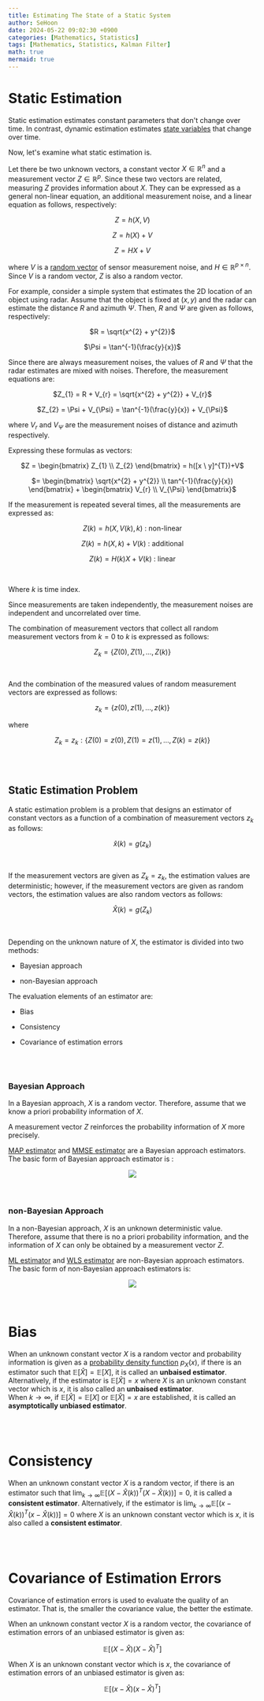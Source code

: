 ```yaml
---
title: Estimating The State of a Static System
author: SeHoon
date: 2024-05-22 09:02:30 +0900
categories: [Mathematics, Statistics]
tags: [Mathematics, Statistics, Kalman Filter]
math: true
mermaid: true
---
```


# Static Estimation

Static estimation estimates constant parameters that don't change over time. In contrast, dynamic estimation estimates   [state variables](https://csh970605.github.io/posts/Kalman_Filter/#state-variables) that change over time.

Now, let's examine what static estimation is.<br>

Let there be two unknown vectors, a constant vector $X \in \mathbb{R}^{n}$ and a measurement vector $Z \in \mathbb{R}^{p}$. Since these two vectors are related, measuring $Z$ provides information about $X$. They can be expressed as a general non-linear equation, an additional measurement noise, and a linear equation as follows, respectively:
<center>

$Z = h(X, V)$

$Z = h(X) + V$

$Z = HX + V$
</center>

where $V$ is a [random vector](https://csh970605.github.io/posts/Rand_Vector/#random-vector) of sensor measurement noise, and $H \in \mathbb{R}^{p \times n}$. Since $V$ is a random vector, $Z$ is also a random vector.

For example, consider a simple system that estimates the 2D location of an object using radar. Assume that the object is fixed at $(x, y)$ and the radar can estimate the distance $R$ and azimuth $\Psi$. Then, $R$ and $\Psi$ are given as follows, respectively:

<center>

$R = \sqrt{x^{2} + y^{2}}$

$\Psi = \tan^{-1}(\frac{y}{x})$
</center>

Since there are always measurement noises, the values of $R$ and $\Psi$ that the radar estimates are mixed with noises. Therefore, the measurement equations are:

<center>

$Z_{1} = R + V_{r} = \sqrt{x^{2} + y^{2}} + V_{r}$

$Z_{2} = \Psi + V_{\Psi} = \tan^{-1}(\frac{y}{x}) + V_{\Psi}$
</center>

where $V_{r}$ and $V_{\Psi}$ are the measurement noises of distance and azimuth respectively.<br>

Expressing these formulas as vectors:

<center>

$Z = \begin{bmatrix}
Z_{1} \\
Z_{2}
\end{bmatrix} = h([x \ y]^{T})+V$

$= \begin{bmatrix}
\sqrt{x^{2} + y^{2}} \\
tan^{-1}(\frac{y}{x})
\end{bmatrix} + \begin{bmatrix}
V_{r} \\
V_{\Psi}
\end{bmatrix}$
</center>

If the measurement is repeated several times, all the measurements are expressed as:

<center>

$Z(k) = h(X, V(k), k)$ : non-linear

$Z(k) = h(X, k) + V(k)$ : additional

$Z(k) = H(k)X + V(k)$ : linear
</center>
<br>

Where $k$ is time index.
<br>

Since measurements are taken independently, the measurement noises are independent and uncorrelated over time.<br>

The combination of measurement vectors that collect all random measurement vectors from $k=0$ to $k$ is expressed as follows:

<center>

$Z_{k} = \{Z(0), Z(1), \ldots , Z(k) \}$
</center><br>

And the combination of the measured values of random measurement vectors are expressed as follows:

<center>

$z_{k} = \{z(0), z(1), \ldots , z(k) \}$

</center>

where 

<center>

$Z_{k} = z_{k}:\{Z(0)=z(0), Z(1) = z(1), \ldots , Z(k) = z(k) \}$
</center>

<br><br>

## Static Estimation Problem

A static estimation problem is a problem that designs an estimator of constant vectors as a function of a combination of measurement vectors $z_{k}$ as follows:

<center>

$\hat{x}(k) = g(z_{k})$
</center>
<br>

If the measurement vectors are given as $Z_{k}=z_{k}$, the estimation values are deterministic; however, if the measurement vectors are given as random vectors, the estimation values are also random vectors as follows:
<center>

$\hat{X}(k) = g(Z_{k})$
</center>
<br>

Depending on the unknown nature of $X$, the estimator is divided into two methods:

+ Bayesian approach

+ non-Bayesian approach

The evaluation elements of an estimator are:

+ Bias

+ Consistency

+ Covariance of estimation errors

<br><br>

### Bayesian Approach

In a Bayesian approach, $X$ is a random vector. Therefore, assume that we know a priori probability information of $X$.<br>

A measurement vector $Z$ reinforces the probability information of $X$ more precisely.<br>

[MAP estimator](https://csh970605.github.io/posts/MAP_Estimator) and [MMSE estimator](https://csh970605.github.io/posts/MMSE_Estimator) are a Bayesian approach estimators. The basic form of Bayesian approach estimator is :

<center>

<img src="https://github.com/csh970605/csh970605.github.io/assets/28240052/3fc974d3-2cad-4134-959d-4cf4de672689">
</center>
<br><br>

### non-Bayesian Approach

In a non-Bayesian approach, $X$ is an unknown deterministic value. Therefore, assume that there is no a priori probability information, and the information of $X$ can only be obtained by a measurement vector $Z$.

[ML estimator](https://csh970605.github.io/posts/ML_Estimator) and [WLS estimator](https://csh970605.github.io/posts/WLS_Estimator) are non-Bayesian approach estimators. The basic form of non-Bayesian approach estimators is:

<center>

<img src="https://github.com/csh970605/csh970605.github.io/assets/28240052/f5353493-76eb-4e99-bfcd-e5eba47d2f80">
</center>
<br><br>

# Bias

When an unknown constant vector $X$ is a random vector and probability information is given as a [probability density function](https://csh970605.github.io/posts/Probability_RandomVector/#probability-density-function) $p_{X}(x)$, if there is an estimator such that $\mathbb{E}[\hat{X}] = \mathbb{E}[X]$, it is called an **unbaised estimator**. Alternatively, if the estimator is $\mathbb{E}[\hat{X}] = x$ where $X$ is an unknown constant vector which is $x$, it is also called an **unbaised estimator**.<br>
When $k \rightarrow \infty$, if $\mathbb{E}[\hat{X}] = \mathbb{E}[X]$ or $\mathbb{E}[\hat{X}] = x$ are established, it is called an **asymptotically unbiased estimator**.

<br><br>

# Consistency

When an unknown constant vector $X$ is a random vector, if there is an estimator such that $\lim_{k \rightarrow \infty}\mathbb{E}[(X-\hat{X}(k))^{T}(X-\hat{X}(k))] = 0$, it is called a **consistent estimator**. Alternatively, if the estimator is $\lim_{k \rightarrow \infty}\mathbb{E}[(x-\hat{X}(k))^{T}(x-\hat{X}(k))] = 0$ where $X$ is an unknown constant vector which is $x$, it is also called a **consistent estimator**.

<br><br>

# Covariance of Estimation Errors

Covariance of estimation errors is used to evaluate the quality of an estimator. That is, the smaller the covariance value, the better the estimate.

When an unknown constant vector $X$ is a random vector, the covariance of estimation errors of an unbiased estimator is given as:

<center>

$\mathbb{E}[(X-\hat{X})(X-\hat{X})^{T}]$
</center>

When $X$ is an unknown constant vector which is $x$, the covariance of estimation errors of an unbiased estimator is given as:

<center>

$\mathbb{E}[(x-\hat{X})(x-\hat{X})^{T}]$
</center>